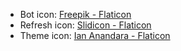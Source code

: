 - Bot icon: [Freepik - Flaticon](https://www.flaticon.com/free-icons/bot)
- Refresh icon: [Slidicon - Flaticon](https://www.flaticon.com/free-icons/reuse)
- Theme icon: [Ian Anandara - Flaticon](https://www.flaticon.com/free-icons/theme)
